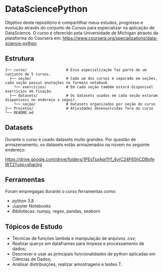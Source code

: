 # DataSciencePython
Objetivo deste repositório é compartilhar meus estudos, progresso e evolução através do conjunto de Cursos para especializar na aplicação de DataScience.
O curso é oferecido pela Universidade de Michigan através da plataforma do Coursera em: https://www.coursera.org/specializations/data-science-python


## Estrutura
```
├── curso/                  # Essa especialização faz parte de um conjunto de 5 cursos.
  ├── seção/                # Cada um dos cursos é separado em seções, cada seção possuí anotações no formato notebook
    └── exercicios/         # Em cada seção também estará disponivel exercícios de fixação.
  ├── datasets/             # Os datasets usados em cada seção estaram disponíveis no endereço a seguir.
    └── seção/              # Datasets organizados por seção do curso
├── Projetos/               # Atividades desenvolvidas fora do curso
└── README.md
```

## Datasets
Durante o curso é usado datasets muito grandes. Por questão de armazenamento, os datasets estão armazenados na núvem no seguinte endereço: 

https://drive.google.com/drive/folders/1PEsTsxAqi1Yf_4yrC24F65hCDBofeWT2?usp=sharing

## Ferramentas
Foram empregagas durante o curso ferramentas como:
  *  python 3.8
  *  Jupyter Notebooks
  *  Bibliotecas: numpy, regex, pandas, seaborn

## Tópicos de Estudo
  * Técnicas de funções lambda e manipulação de arquivos .csv;
  * Realizar querys em dataframes para limpeza e processamento de dados;
  * Descrever e usar as principais funcionalidades de python aplicadas em Ciências de Dados;
  * Análisar distribuições, realizar amostragens e testes T.
